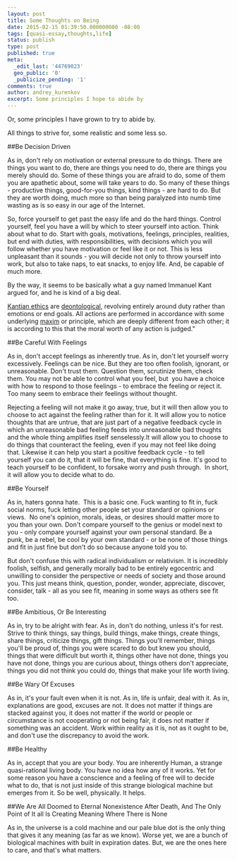 ```yaml
---
layout: post
title: Some Thoughts on Being
date: 2015-02-15 01:39:50.000000000 -08:00
tags: [quasi-essay,thoughts,life]
status: publish
type: post
published: true
meta:
  _edit_last: '44769023'
  geo_public: '0'
  _publicize_pending: '1'
comments: true
author: andrey_kurenkov
excerpt: Some principles I hope to abide by
---
```

Or, some principles I have grown to try to abide by.

All things to strive for, some realistic and some less so.

##Be Decision Driven

As in, don't rely on motivation or external pressure to do things. There are things you want to do, there are things you need to do, there are things you merely should do. Some of these things you are afraid to do, some of them you are apathetic about, some will take years to do. So many of these things - productive things, good-for-you things, kind things - are hard to do. But they are worth doing, much more so than being paralyzed into numb time wasting as is so easy in our age of the Internet.

So, force yourself to get past the easy life and do the hard things. Control yourself, feel you have a will by which to steer yourself into action. Think about what to do. Start with goals, motivations, feelings, principles, realities, but end with duties, with responsibilities, with decisions which you will follow whether you have motivation or feel like it or not. This is less unpleasant than it sounds - you will decide not only to throw yourself into work, but also to take naps, to eat snacks, to enjoy life. And, be capable of much more.

By the way, it seems to be basically what a guy named Immanuel Kant argued for, and he is kind of a big deal.

<a title="Kantian ethics" href="http://en.wikipedia.org/wiki/Kantian_ethics">Kantian ethics</a> are <a class="mw-redirect" title="Deontological" href="http://en.wikipedia.org/wiki/Deontological">deontological</a>, revolving entirely around duty rather than emotions or end goals. All actions are performed in accordance with some underlying <a title="Maxim (philosophy)" href="http://en.wikipedia.org/wiki/Maxim_(philosophy)">maxim</a> or principle, which are deeply different from each other; it is according to this that the moral worth of any action is judged."

##Be Careful With Feelings

As in, don't accept feelings as inherently true. As in, don't let yourself worry excessively. Feelings can be nice. But they are too often foolish, ignorant, or unreasonable. Don't trust them. Question them, scrutinize them, check them. You may not be able to control what you feel, but  you have a choice with how to respond to those feelings - to embrace the feeling or reject it. Too many seem to embrace their feelings without thought.

Rejecting a feeling will not make it go away, true, but it will then allow you to choose to act against the feeling rather than for it. It will allow you to notice thoughts that are untrue, that are just part of a negative feedback cycle in which an unreasonable bad feeling feeds into unreasonable bad thoughts and the whole thing amplifies itself senselessly.It will allow you to choose to do things that counteract the feeling, even if you may not feel like doing that. Likewise it can help you start a positive feedback cycle - to tell yourself you can do it, that it will be fine, that everything is fine. It's good to teach yourself to be confident, to forsake worry and push through.  In short, it will allow you to decide what to do.

##Be Yourself 

As in, haters gonna hate.  This is a basic one. Fuck wanting to fit in, fuck social norms, fuck letting other people set your standard or opinions or views.  No one's opinion, morals, ideas, or desires should matter more to you than your own. Don't compare yourself to the genius or model next to you - only compare yourself against your own personal standard. Be a punk, be a rebel, be cool by your own standard - or be none of those things and fit in just fine but don't do so because anyone told you to.

But don't confuse this with radical individualism or relativism. It is incredibly foolish, selfish, and generally morally bad to be entirely egocentric and unwilling to consider the perspective or needs of society and those around you. This just means think, question, ponder, wonder, appreciate, discover, consider, talk - all as you see fit, meaning in some ways as others see fit too.

##Be Ambitious, Or Be Interesting

As in, try to be alright with fear. As in, don't do nothing, unless it's for rest. Strive to think things, say things, build things, make things, create things, share things, criticize things, gift things. Things you'll remember, things you'll be proud of, things you were scared to do but knew you should, things that were difficult but worth it, things other have not done, things you have not done, things you are curious about, things others don't appreciate, things you did not think you could do, things that make your life worth living.

##Be Wary Of Excuses

As in, it's your fault even when it is not. As in, life is unfair, deal with it. As in, explanations are good, excuses are not. It does not matter if things are stacked against you, it does not matter if the world or people or circumstance is not cooperating or not being fair, it does not matter if something was an accident. Work within reality as it is, not as it ought to be, and don't use the discrepancy to avoid the work.

##Be Healthy

As in, accept that you are your body. You are inherently Human, a strange quasi-rational living body. You have no idea how any of it works. Yet for some reason you have a conscience and a feeling of free will to decide what to do, that is not just inside of this strange biological machine but emerges from it. So be well, physically. It helps.

##We Are All Doomed to Eternal Nonexistence After Death, And The Only Point of It all Is Creating Meaning Where There is None

As in, the universe is a cold machine and our pale blue dot is the only thing that gives it any meaning (as far as we know). Worse yet, we are a bunch of biological machines with built in expiration dates. But, we are the ones here to care, and that's what matters.
